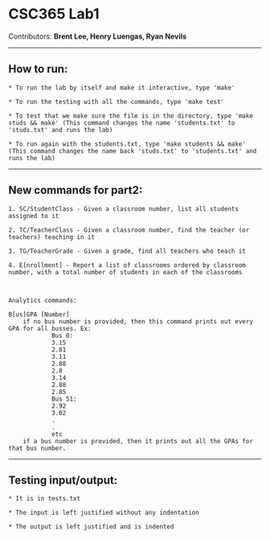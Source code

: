 # CSC365 Lab1
Contributors: **Brent Lee, Henry Luengas, Ryan Nevils**

---

## How to run: ##

    * To run the lab by itself and make it interactive, type 'make'

    * To run the testing with all the commands, type 'make test'

    * To test that we make sure the file is in the directory, type 'make studs && make' (This command changes the name 'students.txt' to 'studs.txt' and runs the lab)

    * To run again with the students.txt, type 'make students && make' (This command changes the name back 'studs.txt' to 'students.txt' and runs the lab)

---

## New commands for part2:

    1. SC/StudentClass - Given a classroom number, list all students assigned to it

    2. TC/TeacherClass - Given a classroom number, find the teacher (or teachers) teaching in it

    3. TG/TeacherGrade - Given a grade, find all teachers who teach it

    4. E[nrollment] - Report a list of classrooms ordered by classroom number, with a total number of students in each of the classrooms



    Analytics commands:

    B[us]GPA [Number]
        if no bus number is provided, then this command prints out every GPA for all busses. Ex:
                Bus 0:
                3.15
                2.81
                3.11
                2.88
                2.8
                3.14
                2.88
                2.85
                Bus 51:
                2.92
                3.02
                .
                .
                etc
        if a bus number is provided, then it prints out all the GPAs for that bus number.


---

## Testing input/output: ##

    * It is in tests.txt

    * The input is left justified without any indentation

    * The output is left justified and is indented
